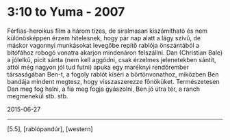 # 3:10 to Yuma - 2007

Férfias-heroikus film a három tízes, de siralmasan kiszámítható és nem különösképpen érzem hitelesnek, hogy pár nap alatt a lágy szívű, de máskor vagonnyi munkásokat levegőbe repítő rablója önszántából a bitófához robogó vonatra akarjon mindenáron felszállni. Dan (Christian Bale) a jólelkű, picit sánta (nem kell aggódni, csak érzelmes jelenetekben sántít, attól még nagyon jól tud futni) apuka egy maréknyi rendőrember társaságában Ben-t, a fogoly rablót kíséri a börtönvonathoz, miközben Ben bandája mindent megtesz, hogy visszaszerezze főnöküket. Természetesen Dan meg fog halni, a fia meg fogja gyászolni, Ben jó útra tér, a ranch megmenekül stb. stb.

2015-06-27 

----

[5.5], [rablópandúr], [western]